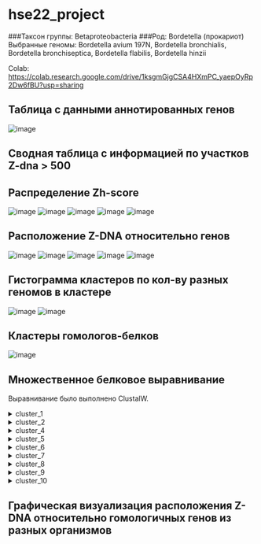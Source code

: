 # hse22_project
###Таксон группы: Betaproteobacteria
###Род: Bordetella (прокариот)
Выбранные геномы:
Bordetella avium 197N,
Bordetella bronchialis,
Bordetella bronchiseptica,
Bordetella flabilis,
Bordetella hinzii

Colab: https://colab.research.google.com/drive/1ksgmGjgCSA4HXmPC_yaepOyRp2Dw6fBU?usp=sharing
## Таблица с данными аннотированных генов
![image](https://user-images.githubusercontent.com/55449081/173464410-c0f2b94b-4b26-4b6b-9d1c-0b1208014822.png)

## Сводная таблица с информацией по участков Z-dna > 500

## Распределение Zh-score
![image](https://user-images.githubusercontent.com/55449081/173464463-411123a9-2dc4-45e1-beef-40828097fc8e.png)
![image](https://user-images.githubusercontent.com/55449081/173464477-06962e0c-e13b-43b1-9651-0f25a001f9ed.png)
![image](https://user-images.githubusercontent.com/55449081/173464496-a63ee966-5b25-4d03-ac69-f2c3162ddffd.png)
![image](https://user-images.githubusercontent.com/55449081/173464505-79c8032c-61a1-44e9-a7a1-275397b1f927.png)
![image](https://user-images.githubusercontent.com/55449081/173464512-12dbcf2f-e085-4a6f-9ef5-b1453e63d506.png)

## Расположение Z-DNA относительно генов
![image](https://user-images.githubusercontent.com/55449081/173464642-38e4cbb8-ec3e-4694-b7f7-0edc8b50724e.png)
![image](https://user-images.githubusercontent.com/55449081/173464656-14d2a9fb-bc81-4b2e-9c58-7c7777f3d97e.png)
![image](https://user-images.githubusercontent.com/55449081/173464661-1f59b1db-e247-402e-9360-fb768b76f233.png)
![image](https://user-images.githubusercontent.com/55449081/173464669-4c7e2333-f36b-4d5c-a963-8af6b538dff7.png)
![image](https://user-images.githubusercontent.com/55449081/173464675-af671567-45ed-4eb8-a2b7-4f9cea5d1d94.png)

## Гистограмма кластеров по кол-ву разных геномов в кластере
![image](https://user-images.githubusercontent.com/55449081/173464760-b8c33aa2-3e93-4546-8a0b-afd4d7614311.png)
![image](https://user-images.githubusercontent.com/55449081/173464766-47672324-19eb-4434-a193-1a2895e1423a.png)

## Кластеры гомологов-белков
![image](https://user-images.githubusercontent.com/55449081/173464944-34619e70-0d8d-42ed-be17-a825a7e49f2b.png)

## Множественное белковое выравнивание

Выравнивание было выполнено ClustalW.


<details>
  <summary>cluster_1</summary>
    
  ```  
CLUSTAL 2.1 multiple sequence alignment


WP_012416019.1      MPHYRSRTSTHGRNMAGARALWRATGMKDGDFGKPIIAVVNSFTQFVPGHVHLKDLGALV
WP_029578004.1      MPHYRSRTSTHGRNMAGARALWRATGMKDGDFGKPIIAVVNSFTQFVPGHVHLKDLGALV
WP_033451559.1      MPHYRSRTSTHGRNMAGARALWRATGMKDGDFGKPIIAVVNSFTQFVPGHVHLRDLGALV
WP_066653281.1      MPQYRSRTSTHGRNMAGARALWRATGMKDGDFGKPIIAVVNSFTQFVPGHVHLRDLGALV
WP_066343688.1      MPQYRSRTSTHGRNMAGARALWRATGMKDGDFGKPIVAVVNSFTQFVPGHVHLRDLGALV
                    **:*********************************:****************:******

WP_012416019.1      ASQIEAAGGVAKEFNTIAVDDGIAMGHGGMLYSLPSRELIADSVEYMVNAHCADAMVCIS
WP_029578004.1      AGQIEAAGGVAKEFNTIAVDDGIAMGHGGMLYSLPSRELIADSVEYMVNAHCADAMVCIS
WP_033451559.1      ASEIEAAGGVAKEFNTIAVDDGIAMGHGGMLYSLPSRELIADSVEYMVNAHCADAMVCIS
WP_066653281.1      AGEIEAAGGIAKEFNTIAVDDGIAMGHDGMLYSLPSRELIADSVEYMVNAHCADAMVCIS
WP_066343688.1      AREIEAAGAIAKEFNTIAVDDGIAMGHDGMLYSLPSRELIADSVEYMVNAHCADAMVCIS
                    * :*****.:*****************.********************************

WP_012416019.1      NCDKITPGMLMAAMRLNIPVVFVSGGPMEAGKVVSPTDGKVI-KLDLVDAMIKAADPNVS
WP_029578004.1      NCDKITPGMLMAAMRLNIPVVFVSGGPMEAGKVISPTDGKVIAKLDLVDAMIKAADPNVS
WP_033451559.1      NCDKITPGMLMAAMRLNIPVVFVSGGPMEAGKITSPVDGKVIAKLDLVDAMIKAADPNVS
WP_066653281.1      NCDKITPGMLMAAMRLNIPVVFVSGGPMEAGKIKSPTDGKVLAKIDLIDAMIKAADPAMS
WP_066343688.1      NCDKITPGMLMAAMRLNIPVVFVSGGPMEAGKIKSPTDGKVLAKIDLIDAMIKAADPKMS
                    ********************************: **.****: *:**:********* :*

WP_012416019.1      DAEAEQVERSACPTCGSCSGMFTANSMNCLTEAIGLALPGNGTIVATHAWRRGLFEQAGR
WP_029578004.1      DAEAEQVERSACPTCGSCSGMFTANSMNCLTEAIGLALPGNGTIVATHAWRRGLFEQAGR
WP_033451559.1      DAEAEEVERSACPTCGSCSGMFTANSMNCLTEAIGLALPGNGTIVATHAWRKGLFEQAGR
WP_066653281.1      DADVAEYERSACPTCGSCSGMFTANSMNCLTEALGLALPGNGTIVATHAWRKGLFEQAGR
WP_066343688.1      DADVAEYERSACPTCGSCSGMFTANSMNCLTEALGLALPGNGTIVATHAWRKGLFEEAGR
                    **:. : **************************:*****************:****:***

WP_012416019.1      LVVDLCRRYYEQDDASVLPRSIATKAAFENAMSLDVAMGGSTNTVLHLLAAAQEAGVDFT
WP_029578004.1      LIVDLCRRYYEQDDSSVLPRSIATKAAFENAMSLDVAMGGSTNTVLHLLAAAQEAGVDFT
WP_033451559.1      LVVELCRRYYEQDDASVLPRSIATKSAFENAMTLDVAMGGSTNTVLHLLAAAQEAGVDFT
WP_066653281.1      LVVDLCRRYYEQDDASVLPRNIATKAAFQNAMTLDVAMGGSTNTVLHLLAAVQEAGVDFT
WP_066343688.1      LVVELCRRYYEQDDASVLPRNIATKAAFENAMTLDVAMGGSTNTVLHLLAAVQEAGVDFT
                    *:*:**********:*****.****:**:***:******************.********

WP_012416019.1      MADIDRISRKVPCLCKAAPATDKYHIEDVHRAGGILGILGELGRANLLDLSCGNVHSGTL
WP_029578004.1      MADIDRISRKVPCLCKAAPATDKYHIEDVHRAGGILGILGELARADLLDLSCGNVHSGTL
WP_033451559.1      MSDIDRISRRVPCLCKAAPATDKYHIEDVHRAGGILGILGELGRADLLDLSCGNVHSGTL
WP_066653281.1      MADIDRISRRVPCLCKAAPATDKYHIEDVHRAGGVIGILGELARAGLLDLSTGNVHSGTL
WP_066343688.1      MADIDRISRRTPCLCKAAPATDKYHIEDVHRAGGVIGILGELARGGLLDLSVGNVHSGTL
                    *:*******:.***********************::******.*..***** ********

WP_012416019.1      GQAIAQWDVAGGAGEAAQTFYRAAPGGVPTTVAFSQDKTFLTLDLDRKAGCIRSKEHAYS
WP_029578004.1      GKAIAQWDVAGGAGEDAQKFYRAAPGGVPTTVAFSQDKTFLTLDMDRKTGCIRSKENAYS
WP_033451559.1      GEAINQWDINGGAGEAAQKFFRAAPGGIPTTVAFSQDATFLTLDMDRQTGCIRDKAHAYS
WP_066653281.1      GKALEQWDVNGGAGEAAQKFYRAAPGGVPTQVAFSQDQTYLTLDLDRANGCIRDLEHAYS
WP_066343688.1      GKALEKWDIAGGAGEQARKFYRAAPGGVPTQVAFSQDATYLTLDLDRSNGGIRDMAHAYS
                    *:*: :**: ***** *:.*:******:** ****** *:****:**  * **.  :***

WP_012416019.1      QDGGLAVLYGNLAEKGCIVKTAGVDESQWVFTGRARVFESQEDAVEGILGDKVEAGDVVI
WP_029578004.1      KDGGLAVLYGNLAEKGCIVKTAGVDESQWVFTGRARVFESQEDAVEGILGDKVVDGDVVI
WP_033451559.1      QDGGLAVLYGNLAEKGCIVKTAGVDESQWVFTGRARVFESQEDAVEGILGDRVQAGDVVI
WP_066653281.1      KDGGLAVLYGNLAEKGCIVKTAGVDESQLTFQGRARVFESQDQAVEAILADKIVPGDVVV
WP_066343688.1      KDGGLAVLYGNLAEKGCIVKTAGVDESQLVFKGRARVFESQDAAVEAILGDKVVAGDVVV
                    :*************************** .* *********: ***.**.*::  ****:

WP_012416019.1      IRYEGPKGGPGMQEMLYPTSYLKSKGLGKTCALFTDGRFSGGSSGLVIGHASPEAAEGGA
WP_029578004.1      IRYEGPKGGPGMQEMLYPTSYLKSKGLGKTCALFTDGRFSGGSSGLVIGHASPEAAEGGT
WP_033451559.1      IRYEGPKGGPGMQEMLYPTSYLKSKGLGKTCALFTDGRFSGGSSGLVIGHASPEAAEGGT
WP_066653281.1      IRYEGPKGGPGMQEMLYPTSYLKSKGLGKSCALFTDGRFSGGSSGLVIGHASPEAAEQGT
WP_066343688.1      IRYEGPKGGPGMQEMLYPTSYLKSKGLGKSCALFTDGRFSGGSSGLVIGHASPEAAERGA
                    *****************************:*************************** *:

WP_012416019.1      IGLVEDGDVIEIDIPKRRMHLAVDDAELARRRAAMDARGDKAWQPLDRERVVSLALQAYA
WP_029578004.1      IGLVEDGDVIEIDIPNRRMHLAVEDNELARRRAAMEARGEQAWKPVDRQRVVSLALQAYA
WP_033451559.1      IGLVEEGDTIEIDIPNRRIHLAVGDTVLAERRAAMQARGEQAWQPVDRERAVSQALRAYA
WP_066653281.1      IGLVRDGDAIQIDIPNRRIHLEVSATELAARRQEMESRGDRAWKPVDRQRVVSQALQAYA
WP_066343688.1      IGLVRDGDGIHIDIPNRRINLEVSEADLAARRQEMESRGDKAWKPGDRQRVVSQALQAYA
                    ****.:** *.****:**::* *    ** **  *::**::**:* **:*.** **:***

WP_012416019.1      ALATSADRGAVRDLSQIKR-
WP_029578004.1      ALATSADRGAVRDLSQLKR-
WP_033451559.1      ALATSADRGAVRDLSQLKR-
WP_066653281.1      ALATSADRGAVRDVSQLTRR
WP_066343688.1      ALATSADRGAVRDVSQLTRR
                    *************:**:.* 

  ```
</details> 

<details>
  <summary>cluster_2</summary>
    
  ```  
  
 CLUSTAL 2.1 multiple sequence alignment


WP_012418301.1      ------------MTETAN-RRSRLVLGNWKMHGSLAENASLLAALRAADPALHCEIGVCV
WP_142175291.1      ------------MTENAATRRTRLVLGNWKMHGSLAENASLLAALRAADPASHCEIGVCV
WP_003813996.1      ------------MTTAEN--RARLVLGNWKMHGNLAENAALLAELRAADAAAHCEMGVCV
WP_066655442.1      MQGTQSGTRGATASAAQDGARARLVLGNWKMHGSLNDNAALLTALRAGAGAATCEIGVCV
WP_066359364.1      ------------------------------MHGSLAENAALLDALRARAGAGTCQIGVCV
                                                  ***.* :**:**  ***   *  *::****

WP_012418301.1      PFPYLAQASAALSGSAISWGAQDVSAQAKGAFTGEVSASMLKDFGSRWALAGHSERRTLH
WP_142175291.1      PFPYLAQASAELSGSAIGWGAQDVSAQAKGAFTGEVSAAMLKEFGCRWALAGHSERRSLH
WP_003813996.1      PFPYLAQTAAALQGSAIGWGAQDVSAHAKGAYTGEVAAPMLAEFGCRWVLVGHSERRTLH
WP_066655442.1      PFPYLAQVEVLLKGSAVSWGAQDISVHDKGAYTGEVSGAMLNDFGCRWALAGHSERRAMH
WP_066359364.1      PFPYLAQAQALLDGSAVSWGAQDISVHDKGAYTGEVSAAMLKDFGCRWALAGHSERRAMH
                    *******. . *.***:.*****:*.: ***:****:..** :**.**.*.******::*

WP_012418301.1      GETDQEVADKARAALAAGLRPVVCVGESLAEREAGQTLAIIERQLAPVLALGREAVAGMV
WP_142175291.1      GETDQQVADKARAALAAGLVPVVCVGESLAEREAGQTLAIIERQLAPVLALGREAVAGMV
WP_003813996.1      AESDQLVADKARAALEAGLTPVVCVGESLQEREGGNTLGVIERQLEPVLALGRDALVRMV
WP_066655442.1      AESDVLVAEKAKAALAVGLTPVVCVGETLAEREGGNTLGVIERQLEPVLDLGAEALGRMV
WP_066359364.1      GETDELVAQKARTALAAGLTPVVCVGETLAEREGGNTLGVIERQLEPILALGAQSLNHLV
                    .*:*  **:**::** .** *******:* ***.*:**.:***** *:* ** :::  :*

WP_012418301.1      LAYEPVWAIGTGLSATPEQAQEVHAAIRAALAGLGATQVQVLYGGSVKAANAASLFAMAD
WP_142175291.1      LAYEPVWAIGTGLSATPEQAQEVHAAIRAALVKLGAGQIQVLYGGSVKAANAASLFAMAD
WP_003813996.1      LAYEPVWAIGTGRTASPEQAQEVHSAIRVALDGLQASQVRVLYGGSVKGANAASLFAMPD
WP_066655442.1      LAYEPVWAIGTGRTATPEQAQEVHSAIRVALRGLGVPQVRVLYGGSVKAANAATLFAMPD
WP_066359364.1      LAYEPVWAIGTGRTATPEQAQEVHGAIRVALRGLGVPQVRILYGGSVKAANAAELFAMPD
                    ************ :*:********.***.**  * . *:::*******.**** ****.*

WP_012418301.1      IDGALVGGASLVAEEFLRIAAN
WP_142175291.1      IDGALVGGASLVAEEFLRIAAN
WP_003813996.1      IDGGLVGGASLVAEEFLRIAAA
WP_066655442.1      IDGALVGGASLVADEFLRIAAI
WP_066359364.1      IDGALVGGASLVADEFLRIAAI
                    ***.*********:******* 
  
<details>
  <summary>cluster_3</summary>
    
  ```    
  
CLUSTAL 2.1 multiple sequence alignment


WP_012417221.1      MNTS-CLNIDLHCHSTMSDGMLPPADVARRAHANGVDVWALTDHDEVSGVAQARAAAAEL
WP_029580560.1      MDSA-RLNIDLHCHSTVSDGMLPPAEVARRARANGVDVWALTDHDEVGGLDEARAAAAEV
WP_003812407.1      MNIA-APNVDLHCHSTVSDGSMPPAAVARRAHANGVDVWALTDHDEIGGVAEAAQAAAGL
WP_066665243.1      MPIPRYSNVDLHCHSTVSDGVLSPADVAARARANGVDVWALTDHDEVSGLAEAAAAAADV
WP_066351773.1      MPTTPARNVDLHCHSTVSDGVLSPRDVALRARANGVDVWALTDHDEVGGLAEAAEAAREA
                    *  .   *:*******:*** :.*  ** **:**************:.*: :*  **   

WP_012417221.1      GMRFITGAEISVTWAGQTVHIVGLHFDDSNPALVEGLRKTRAGRAGRARQIGERLASLGM
WP_029580560.1      GLRYFTGAEISVTWAGQTVHIVGLCFDDKDRTLVEGLRKTRAGRAGRALRIGERLAALGM
WP_003812407.1      GMRFVAGVEISVTWAGLTVHIVGLRVDPANEALVQGLRDTRAGRAARAVQIGERLAGLGM
WP_066665243.1      GLRFVTGVEISVTWAAQTVHIVGLGFDAEHAVLREGLRRTRAGRADRARRIGERLADMGM
WP_066351773.1      GLRFVTGVEISVTWAGQTVHIVGLGFDPQHQGLREGLRRTRAGRADRARKIGENLAAMGM
                    *:*:.:*.*******. ******* .*  .  * :*** ****** ** :***.** :**

WP_012417221.1      PGAYEGALPFAGNPELISRTHFARYLVEAGYCPDVQTVFNTYLGDNCPGHVPMQWARLAD
WP_029580560.1      PGAYEGALPFAGNPELISRTHFARYLVEAGYCPDVQTVFNKYLGDDCPGHEPMQWATLAE
WP_003812407.1      PGAYEGALPFAGNPELISRTHFARFLVEAGYCPDVQTVFNKYLGDDCPGHVPMQWASLAE
WP_066665243.1      PGAFEGALPFAGNPELISRTHFARYLVEAGFCPDVQTVFTKYLGDDRPGQVAIQWATLAE
WP_066351773.1      PGAFEGALPFAGNPELISRTHFARYLVEAGFCPDVQTVFNKYLGDDCPGQVAIQWATLPE
                    ***:********************:*****:********..****: **: .:*** *.:

WP_012417221.1      AVGWIRGAGGRAVIAHPGRYKYTALQFAALFDEFLQLGGEGIEVVTGSHTKHEAVHYAGV
WP_029580560.1      AVGWIRGAGGRAVIAHPGRYKYTPLQFAALFDEFLQLGGEGIEVVTGSHTAQEAVHYAGV
WP_003812407.1      AVGWIRGAGGCAVIAHPGRYKYSPMQFDALYDEFLQLGGTGIEVVTGSHTSEEARRYAEV
WP_066665243.1      AVGWIHEAGGRAVIAHPGRYKYTRIQFSALFDEFKALGGEGIEVTTGSHTSEECRRYADV
WP_066351773.1      AVGWIHDAGGRAVVAHPGRYKYTPLQFTALFDEFQALGGEGVEVTTGSHTSDECRHYALV
                    *****: *** **:********: :** **:***  *** *:**.***** .*. :** *

WP_012417221.1      ARRYGFLASRGSDFHSMGESRVDLGCLPPLPEDLKPVWHDWV
WP_029580560.1      ARRYGFLASRGSDFHSAGESKADLGRLPPLPDDLKPVWHDWL
WP_003812407.1      ARRHGFLASRGSDFHSPTESRVDLGRLPPLPPDLKPVWHDWF
WP_066665243.1      AREHGFLASRGSDFHSPSESRVDLGRLPPLPADLRPVWHDWF
WP_066351773.1      ARERSLLASRGSDFHSPHESRVDLGRLPPLPADLKPVWHDWF
                    **. .:**********  **:.*** ***** **:******.


</details> 


<details>
  <summary>cluster_4</summary>
    
  ```  
CLUSTAL 2.1 multiple sequence alignment


WP_012415876.1      ----MAIDNRLLPNTLAAQAAALPSAWSQALAAPGVAQALDHIINHVEARLAAGATVYPA
WP_029579829.1      ----MAIDNRLLPHALAAQVAGLPAEWAQVLAAPRVALALDGVIRHVEARLAEGATIYPA
WP_003807216.1      ----MPNDNRLAPAALAAQAAALPAAWRHVLEQPAVARAFASVLGHVEQRLAEGAVVYPA
WP_066663680.1      MPLALPANNCLS-TPLAELANRLPPAWSAALREPSCARALADICAHVDQRVGAGVTVYPH
WP_066672232.1      ----MDNQNRLR-TPLSVLVSQLPEDWAPALAAPAAARALPELCGHVDGRVDAGATVYPC
                        :  :* *   .*:  .  **  *  .*  *  * *:  :  **: *:  *..:** 

WP_012415876.1      TPLRALSSLAPSEVRVVILGQDPYHGPGQAQGLAFSVPDDCKCPPSLRNIFKEIGRDYAL
WP_029579829.1      TPLRALSALAPSEVRVVILGQDPYHGPGQAQGLAFSVPDDCKCPPSLRNIFKEIGRDYAL
WP_003807216.1      TPFRALDQLAPADVRVVILGQDPYHGPGQAQGLAFSVPDDCKCPPSLRNIFNEIAVDYPR
WP_066663680.1      APFRALEMLAPQDVRVVILGQDPYHGPGQAQGLAFSVPDDCKRPPSLRNIFKEIAAEYPE
WP_066672232.1      TPFRALEMLQPRDVKVVILGQDPYHGPGQAQGLAFSVPDSCKRPPSLRNIFKEIAAEYPD
                    :*:***. * * :*:************************.** ********:**. :*. 

WP_012415876.1      DGKPG-HDLTPWVKQGVLLLNTALTVEDGQPASHAKRGWETVTDALFTQVAQDPTPKVFL
WP_029579829.1      SGTPG-HDLSPWVEQGVLLLNTSLTVEDGQPGSHAKKGWETVTDAIFARVAQDPAPKAFL
WP_003807216.1      PTR---HDLSAWTRQGVLLLNTSLTVEDGQPGSHAKRGWETVTDALIAEVARDPSPKVFL
WP_066663680.1      LGVPAGNDLTPWVRQGVLLLNTSLTVEDGQPASHARRGWEVVTDALIGLAARQPQPKVFM
WP_066672232.1      KGIPAGNDLTPWVRQGVLLLNTSLTVEDGQPGSHARRGWEAITDALIALVARQPQPKVFM
                          :**:.*..********:********.***::***.:***::  .*::* **.*:

WP_012415876.1      LWGAHAQAKAALLPPGHAHLVLSANHPSPLSATRAPTPFIGCGHFRLTNEWLEKQGQTLI
WP_029579829.1      LWGAHAQAKTALLPPGHPHLVLTANHPSPLSATRPPAPFIGCGHFRLTNDWLAKQGQTLI
WP_003807216.1      LWGAHAQAKQALVPADAGHLVLAANHPSPLSARRPPVPFVGCGHFRQTNAWLQQRGQKPV
WP_066663680.1      LWGAHAQSKRTLLPDNDTTLVLMANHPSPLSASRPPVPFLGCGHFRQANDWLLAHGQNVV
WP_066672232.1      LWGAHAQSKRPLLPDDGNTLVLMANHPSPLSASRPPQPFLGCGHFRLANDWLLTHGQEIV
                    *******:* .*:* .   *** ********* *.* **:****** :* **  :**  :

WP_012415876.1      DWTATFKKIPAQAEFRL
WP_029579829.1      DWTRTFKKNPHQAEFRL
WP_003807216.1      DWSGEQNNASRQGEFAL
WP_066663680.1      DWGLPDKKLAQQGEFRL
WP_066672232.1      DWGLPQKTLASQQEFRL
                    **    :. . * ** *
  ```
</details> 


<details>
  <summary>cluster_5</summary>
    
  ```  
CLUSTAL 2.1 multiple sequence alignment


WP_012418714.1      MLP--ALPTPTRFALRALNTLLDREAWARERLARHGGKTVRFALNGFGLSLTIDNEGRVQ
WP_029580073.1      MLPFPVLPTPARVALRVLNTLLDREAWARERLVRHSGKTLRFALGGFGAALTIDSEGRLQ
WP_003815107.1      MLPFAALPTLPRIAARALNALLERESWARDRLARHAGKTVRFALGGLALSLTIDSEGRVQ
WP_066663254.1      MLPIPALPDPTRLPVRALNALLRREDWARARLARHGGKTVRLAAGAFKLSLTIDSEGYTD
WP_066672109.1      MLAIPALPDPGRAAVRALNALLRREDWARARLARHAGKTVRLAGGALKLSLTIDSEGYTD
                    **.  .**   * . *.**:** ** *** **.**.***:*:* ..:  :****.**  :

WP_012418714.1      ESDPAIVPDVTLSALPERLSLLQFLP------------------------GSPKP---DM
WP_029580073.1      EADPAIVPDVTLSAVPERFSLLRLLP------------------------GSPRP---DL
WP_003815107.1      EADSAVVPNVTLSAA-ESFSLARLLP------------------------GDGRA---DF
WP_066663254.1      IADRAIVPDVTLTVDPARFSVVRLLR-----GPG-------DGALQSDPAATARARADAI
WP_066672109.1      LADPAVVPDVTLTADPSRFRLARLFQAGAENGPAGVARPGMDDREGSDPAASARARAEAI
                     :* *:**:***:.    : : :::                         .  :.    :

WP_012418714.1      AEVTHISGDAALAQVVADLARDLRWDAQDDLARVIGDIPALRLTAGLQAFLRGTREAARR
WP_029580073.1      AEVTHISGDAALAQVVADLARDLRWDVEDDLARVVGDIPALRLISGAKAVLQGSRQAAGR
WP_003815107.1      ADLTHISGDAALAQVVADLARDLRWDAEDELARVVGDIPAARLLGGVRALAGGAREAGGR
WP_066663254.1      ADMTHISGDAGLAQVVAELAAQLRWDAEDDMARLIGDIPAMRLAGGARALSAGLRNAASR
WP_066672109.1      ADMTHIAGDAGLAQVVAELAAQLRWDVEDDLARWLGDIPAARLVAGARAVSAGLRGAAAR
                    *::***:***.******:** :****.:*::** :***** ** .* :*.  * * *. *

WP_012418714.1      MAGNTAEYLAEESRVLAGRPVFEQWRLDLTELQQDTDRLARSIGALQSRLAALPLRGNRS
WP_029580073.1      LAGNAAEYLAEESGMLAGRPALEQWRLDQADLERETQRLAHSVAALQARLAGLAPGGARS
WP_003815107.1      LARNVSEYLAEESAVLVGRPQWEQWRLDLARFGADSDALARSAAALEARLARLDARRGA-
WP_066663254.1      LGSNLAEYLSQEQPVLTARPSMEAWHEGVAQAQASIEALHARATALQARVGRLGAGRGAA
WP_066672109.1      LGGNLAEYLSQERPILAPRTLMGNWADDIARANAALDAAHARATALQARLARVQD-RQDA
                    :. * :***::*  :*. *.    *  . :      :       **::*:. :       

WP_012418714.1      --------
WP_029580073.1      --------
WP_003815107.1      --------
WP_066663254.1      SYRGKGGT
WP_066672109.1      AARGNGGA


  ```
</details> 


<details>
  <summary>cluster_6</summary>
    
  ```  
CLUSTAL 2.1 multiple sequence alignment


WP_012416544.1      MAHRHSPVINRQVRIELLRARAAIEREALAQNIAEAGHALEPSNLIKSLLPRFSKGQTSQ
WP_029579467.1      MAHRQSPAVERQVRIELLRARAAIERESLAQSIAEAGQALEPANLVRGLLPRLTQGGATQ
WP_003809434.1      MA-RHSASVDRMVRLELLRARAALEREALAQGIVEAGRTLTPGNMVKSIWPSLGKANTSR
WP_066662303.1      MS-KISPAVDRQVRIELLRARAAVEREALVHGMTDLTQSLSPRHLVKSLMPRMGVGNSSK
WP_066345025.1      MS-KMSPEVDRQVRIELLRARAAVEREALVHNVAGLTASLSPSHLVKGLVPRLSAGNMPM
                    *: : *. ::* **:********:***:*.:.:.    :* * ::::.: * :  .  . 

WP_012416544.1      WLVQAYNLARRYPFVSSAASALFMR-GGKRLGFLRWAGIGLAGWQLFRTWKAEQKSDES-
WP_029579467.1      WMWQAYRLARRYPIVSSAASALFMG-GGKRLGMLRWAGLGLVGWQLLRAWLKPDDRGQA-
WP_003809434.1      LFWQAFALVRRYPFVSSTLSAMVMGRGARRSGLLKLAGVALVGWQAYRIWQSAREERQAD
WP_066662303.1      LAWQAFSMVRRYPVIMSTVSAVFLR--GKRSRLLKLATAATVGWQVYRGWRARHDADA--
WP_066345025.1      MAWQAFSVVRRYPVIMSTLSAIFLR--GKRSRLLKLATAGAVGWQVYRGWRARQASDAAT
                       **: :.****.: *: **:.:   .:*  :*: *  . .***  * *          

WP_012416544.1      ----------------
WP_029579467.1      ----------------
WP_003809434.1      ----------------
WP_066662303.1      ---TSPVGPTSHQPYP
WP_066345025.1      QAVTNPVPPTSRPLSF

  ```
</details> 


<details>
  <summary>cluster_7</summary>
    
  ```  
CLUSTAL 2.1 multiple sequence alignment


WP_012417834.1      MQVILLEKVSNLGNLGEVVRVRDGYARNFLIPQKKARRATDAALKEFEARRVELEKIQAE
WP_029579689.1      MQVILLEKVVNLGNLGEVVRVRDGYARNFLIPQKKARRATEAALQEFEARRAELEKAQAE
WP_003813092.1      MQIILLEKVANLGNLGEVVRVRDGYARNFLIPQKKARRATDAALKEFEARRAELEKVQAE
WP_066656299.1      MEVILLEKVPGKGNLGDIVRVRDGHARNWLIPQKMARRATAAAKQEFEARRAELEKIQAE
WP_066352661.1      MEVILLEKVPGKGNLGDKVRVRDGYARNYLIPQKMAQRVTPKVLEAFEARRAELEKAQAE
                    *::****** . ****: ******:***:***** *:*.*  . : *****.**** ***

WP_012417834.1      KLAAAQALGERLNGYQLKVAQKAGVDGRLFGSVTNADIAEGLRTAGFEGVEKSQVRLPNG
WP_029579689.1      KLAVAQALGERLNGYQLKIVQKAGVDGRLFGSVTNADIAEGLRAAGFEGVEKGQVRLPNG
WP_003813092.1      KLAAAQALAERLNGFQLKISQKAGVDGRLFGSVTNADVAEGLRKAGFEAVEKSQVRMPNG
WP_066656299.1      KLAAAQSVGERLSGQQVKILQKAGVDGRLFGSVTSADIVEALRKAGFDTVEKAQVRLPAG
WP_066352661.1      KLAAAQSVGERLNGQQVKIQQKAGVDGRLFGSVTSADIMEALHKAGFESVEKSNVRLPAG
                    ***.**::.***.* *:*: **************.**: *.*: ***: ***.:**:* *

WP_012417834.1      QLKTVGEFPIQVGLHADVLVDVTVLVEGEMN
WP_029579689.1      QLKAVGEYPVQVALHADVLVDVTILVEGEMN
WP_003813092.1      QIKAVGEYPVQAVLHADVVADVVVLVEGEMA
WP_066656299.1      PLKAVGEYSVQVALHADVVTDVTIVIEGDIA
WP_066352661.1      PLKAVGEYPVQVGLHADVVAEITVVVEGDIA
                     :*:***:.:*. *****:.::.:::**:: 
                                    

  ```
</details> 


<details>
  <summary>cluster_8</summary>
    
  ```  
CLUSTAL 2.1 multiple sequence alignment


WP_012416172.1      MIKLRAVLRHVLVWWLPGLAMLAALAASFVLWLVATQNGSRLLLTSAVQLLDGQIENIEG
WP_142175477.1      MTKLRAVLRHLLIWWLPGLAMLAALAASFVFWLVASHNGSRLLVSSAVQLLGGEVENIEG
WP_126622022.1      MSKIWGVVRHILVWWVPGVAMLAALACGFVFWTVASQNGTRLLLDTVARQLDGEIAGVRG
WP_066653772.1      MKVLRGLIRNVLVWWLPTLLLVFAVAAGAAGWVFATQAGARWLVQTAVAQLDGRVQAVQG
WP_066667941.1      MKILARLLRDVVVWWLPTLLLFLCAVGAGAAWLAGTQAGAQWLARNALPQAGARAQDVTG
                    *  :  ::*.:::**:* : :. . . . . *  .:: *:: *  ..    ...   : *

WP_012416172.1      SVLRGLRIGKLDVTVAATQVRADDLGLDVDWRALGQGRAHVRALTAANLAIGLPPSEEAG
WP_142175477.1      SVLLGLRLGRLDVTVAGTRIEAGNLWLDVDWSELGHRRAHVRALTADRLAVGLPPPGPDG
WP_126622022.1      SVLRGLRVDRIRLSVADVDVAVDDLRLDVAWRALGQRLLHVRELAATRVEVGLHTP----
WP_066653772.1      SLWRGLRVGRLSIDVSGVAVAATDLAVQLAWPDLLQRRLRVSDLSVADLAVVVGPTDPRT
WP_066667941.1      SVWRGLRFGHLSVDTDGVSVDARDLALTVQWAELLQRRLRVRDLSAASLTVDIADTPADA
                    *:  ***..:: : .  . : . :* : : *  * :   :*  *:.  : : :  .    

WP_012416172.1      AKPPQESGLPESLSLPVSIDVDRLAVGRFSLTQAGKPLPVALSDIVLALHVQRDKAARLA
WP_142175477.1      QADGEAGGLPESLSLPVSIDVDRLAVGEFALRRGGQPLPVGLHDIALALHVQREAAARLE
WP_126622022.1      ATPPPDSDEPFALRLPVELALDRLSLGEFVLRQDGEPLPVSAGELQASLAAGR-HGARLT
WP_066653772.1      ETPAPAGTPP---SLPLDIVVERLAVGTFALHRDGQPLPVALSGLQAAGSVTA-GGARLR
WP_066667941.1      TPAEASGGPP---SIPLDIVVEHLAVDEFSLRLNGEPLPVAVGGLQAALRAGA-GGAEVR
                          .  *    :*:.: :::*::. * *   *:****.   :  :  .    .*.: 

WP_012416172.1      VESLRVDHDEGQLRLNGVLDLHELAAPWPLSAQIEARAAATRPDSTLCVEWD--HAGRKR
WP_142175477.1      IQSLRVDHPQARLRLNGLLDVRRLAAPWPLSARLQARLAAARSDASVCAELGGVKPAQQR
WP_126622022.1      LDSLRVTHAVGTLRAQGRLDVASLAQPWPLTASLDLQAQGSGPESPLCLAPLLDARDKTA
WP_066653772.1      IDALHAAHAVADADLRGEATLKQLAAPWPLDANVHVSIRGTTPESPVCVGRFVTAAAPAP
WP_066667941.1      IDALDLKHDWGDARLKGQAELKRLAAPWPLNARLHVTAQGQGADSPLCVGRLVGDLAKGK
                    :::*   *  .    .*   :  ** **** * :.    .  .::.:*            

WP_012416172.1      EEAAAKAGELGAYLMTQPQAQHQAAALLG---RDAVIDDTGRQRWLETLDQMCPVTVSVR
WP_142175477.1      EQEAARAGEQGAYLVTRPEVAESAASTLGGQAPDAGEAALRRERWREAVGQLCPIALSAQ
WP_126622022.1      KDKAATDKGKDKGKDKGKDKGKDKGKDKG---KDKGKDDAGEK--PDEPADPCGLALQVQ
WP_066653772.1      SPSASHRGAATTPAAAASNRQAGAA-----------------PAAASDSADPCHVDADLR
WP_066667941.1      S----------APSAAGS---------------------------PAHPVDPCLIEADVQ
                    .                                                 : * :  . :

WP_012416172.1      AQGSMDQLALTLKGDGGGIAIDAQAALAPLAAFPLRGARVDIKRDDGSGLSATLDWQTAE
WP_142175477.1      AEGSLDRLAVTLQGSGAGLQLDAQAGLAPMAGFPLRDARLDLKRDDGSGLGAVLDWQGAG
WP_126622022.1      AQGTLEQLEAELTGAGQGLALEARAGLLPQAPFPLRTASLKLTREDKSSLAATLDWQPQP
WP_066653772.1      LDGSLDAMDADLQAQGAGAALVAHAELTPQGRIPLRRATLALELADRTSAGLALEVARDD
WP_066667941.1      ADGSLDAMAATLAAQGAGAHLAAKADLAPQAAMPLRAADASLRLADGTSASVSLAVARDD
                     :*::: :   * . * *  : *:* * * . :*** *   :   * :. .  *      

WP_012416172.1      QAGAPDHVKAELRADRLDLRRLVGDRLPQALLSAQAEVQAEVLNLSELLSASVRLNIAPD
WP_142175477.1      QPGTPDRVQARVTADRLDLKRLLGDWLPPAILSAEAEIKAGVQDLSDLRSADVRLRVAPD
WP_126622022.1      GQPGRDRVVATFEAERLDLQRLAGEAIPPAMLSARGGLDAEVDDLSRLHRATLTLDVTKG
WP_066653772.1      AAAT-NRVQGKLTADRLDLGRLLAGLVPPAMLSTRASFDAEFTDRYVLRRAAVDLGVDKG
WP_066667941.1      AAGG-IRVRGKIAADRLDLARLSGNAIPPSVLSTGGGFDALLTDAYVLRDAGLDLSIGAG
                          :* . . *:**** ** .  :* ::**: . ..* . :   *  * : * :  .

WP_012416172.1      SRWNQQALSGAVKADLR----------AGGGALAPGLPAGWRLPMLDIDLTLGKNRILAQ
WP_142175477.1      SRWNKQPLAGALSFELRTE--------DGGAALAPGMPAGWRLPRLDLDVTLGKNRLRAQ
WP_126622022.1      SSWNRHPLAGKVAASVSALGDPPGAFATAAPAQPHALPGGLRVDQLDVDLQLGPNRVRAQ
WP_066653772.1      SLWNRKALDGTARARVVTSAE------PDPTADWPAALADIRIEDLAVDLRLGRNRVRAQ
WP_066667941.1      SRWNSQPLDGTARGRVMTAAN------EQPAADWTAALADVRVQGLAVDLRLGRNRLRAQ
                    * ** :.* *     :               *   .  .. *:  * :*: ** **: **

WP_012416172.1      GELQAQRARLMLDARAPELAAFWPDLPGGAVLKATLDGDAAHHRGKLDARYTPPGAQPKL
WP_142175477.1      GGLQEAQARLALDVQAPELAAFWPELPGGVMLKGEVDGQAGRHQGKVQARYLPPRSQPKR
WP_126622022.1      GKLDERAGALKLDAQAPRLDAFWPGIPGAASVKAALDGALARHRGRIEAAYTPADARARV
WP_066653772.1      GSIGPRNGEIALDAAAPELSAFWPGLGGAASLQGKLAGTPARHRVELRGAYTPPNERAGM
WP_066667941.1      GSIDPAGGAITVDAAAPQLASFWPGLEGAATLQAKLTGTPARHRVELRGGYTPARSRPGM
                    * :    . : :*. **.* :*** : *.. ::. : *  .:*: .: . * *.  :.  

WP_012416172.1      LGRAPVEARLAFDGGWAE------QDGQAGWRGKLTGLSAQSAGFTVAIPGAMALAYLP-
WP_142175477.1      LGSAPVEAQLAFDGGWGE------AEGLAGWRGRVSGLSVQSAGFTVAVPGVVALAYMPG
WP_126622022.1      LGRARAQAQLEFSGGWGAG--PAAEGAAAGWRGSVSRLTADSAGFALALERSVTLAYVPE
WP_066653772.1      LGRARMEASVLVEGGYGATAGAGSATQELGWRGTVDKLSASHAGFQLAVARPVKVAWMPH
WP_066667941.1      LGSAPMQASLDVSGGYGPGQGTDAASQLPGWRGTVSRVSFSHAGFDVALPRPVTVAWLPH
                    ** *  :* : ..**:.            **** :  :: . *** :*:   : :*::* 

WP_012416172.1      -DAPQWQWQVGAAQIQAVFPDKQSLVLSHAGSRGGPERWESAGRANNFVLRASMVRQLMQ
WP_142175477.1      AAAPAWQWQVGAAEIQARFPDKQRLSLSHGGSRGGPGRWETAGRAENFELRATMLRQLMA
WP_126622022.1      ALAPQWQWQVGATTLALTFPDKQRVALAHAASRGGAGRWETAGRADALVITAAMVRQILV
WP_066653772.1      ATAPRWQWDVGPARIELGLPGGDRAVLDHAGSRAGAGRWETAGRMDNLVLTPAVVRQVIR
WP_066667941.1      ARAPTWQWQVGPARIELGMPGGDRAVVDHQGSRGGDGRWETAGRMDDLVVTPALIRRIRR
                      ** ***:**.: :   :*. :   : * .**.*  ***:*** : : : .:::*::  

WP_012416172.1      ALEPEAG------AAAKVNAVTADVQRRIALDFSWDLKYDQALSGRVRLARRDGDLQIPG
WP_142175477.1      ALGQENKE----NPGGRVNAMVSDEQRRIALDVSWDLKYAGALSGRARLARRSGDLRMPG
WP_126622022.1      ALDPEAVARAERDSGSPVNAPVPAAQRRISLDASWDLKFAGALAGKVRVARRDGDLRIPG
WP_066653772.1      ALDPDAAAQGAQRRTARVNARVPASQRRIALDVSWELRFAGALSGRARVERRSGDLLIPG
WP_066667941.1      AVDPDAVAREAQARQSRVNARVAASQRRFGVDASWDLRYAGALTGKARLARRSGDLLVPG
                    *:  :          . *** ..  ***:.:* **:*::  **:*:.*: **.*** :**

WP_012416172.1      DPPIPLGLKTLQLDLSATPGGGNASRINAALALTTEHMGDVKATASTQLR-----GLTLP
WP_142175477.1      DPPIALGLKTLQLDLTASAGQGGASRLDAALDVDTEKMGRVKATATTQLK-----GLALE
WP_126622022.1      DPPIPLGLRTLVLEANATPTGGQASRLDARLDMATARMGAINGTASATLG-----GLALD
WP_066653772.1      DPPMPMGLRKLVLAVSATPVSAGGSRVEADLQLDTAKMGSLRGTGAAMLATTRDGGIGLA
WP_066667941.1      DPPMPLGLRDLVLDLNATATGGRNSRLDAALRVDTAAMGSLRATATAMLAATAAGGIGLA
                    ***:.:**: * *  .*:.  .  **::* * : *  ** :..*.:: *      *: * 

WP_012416172.1      PNQAIRAEVSADIADLAWVGLFVSDTLELGGSLRANVRADGSLGGAWKASGSIEGDKLRM
WP_142175477.1      PRQPVRADINADIADLAWLGLFVGDTLELGGSLRANARIDGSLAGGWQANGAIEGDKLRV
WP_126622022.1      PRQPIRVALDADVTDLAWLGLFVGDTLEVGGMLKANVRAQGSLDGKWNASGTVNGDKLRV
WP_066653772.1      PRQPLRVSLDADISDLQWVEIFTGDDMELGGALQANIQAQGLPGQPWQASGTVRGQKLRF
WP_066667941.1      PRQPVRASLNADIDDLKWVELFTGDSTEIGGALKASVQAQGMPGGDWTANGTVQGQKLRY
                    *.*.:*. :.**: ** *: :*..*  *:** *:*. : :*     * *.*::.*:*** 

WP_012416172.1      VRIDDGVRLMDGTLRARLDGDRVVLESLRFPAVLRVMPDEWRTKEWITTNPGAKGGYLEA
WP_142175477.1      VRIDDGVRMVDGTLRARLAGDRLVLDSLRFPAVLRVMPDEWRTKEWVTTNPEAKGGYAEA
WP_126622022.1      VRIDDGVRLIDGTLRARLQDDRVILDSLRFPASLRVMPAEWRTREWVSTNPDAKGGYLEA
WP_066653772.1      VRIDDGVRLLDGTLSARLQQDRLVIESLRFPATLRVLPTEARTREWVTRNPDARNGYVEA
WP_066667941.1      VRVDDGVRLVDGTLSARLREDRLIVESLRFPAILRVVPTEARTREWVTRDPDAKNGYIDA
                    **:*****::**** ***  **::::****** ***:* * **:**:: :* *:.** :*

WP_012416172.1      KGDWNLAESAGRVGVTLYRFPALQRSDRYAMVSGKVDIDAALPRVSIDGSITADAGWFSL
WP_142175477.1      RGEWGLTDMAGRIGVTLYRFPALQRSDRYAMVSGRVDIDIALPRINIDGEITADAGWVSL
WP_126622022.1      TGQWELSAARGQVRLQLHRFPALQRSDRYGMVSGVVTLDAALPRISINGDITADAGWVSL
WP_066653772.1      TGTWSLTDATGQAHITLHRFPVIQRADRFAMMSGRIDIDAALPRMTLRGDVRADAGWASI
WP_066667941.1      SGAWRLADAAGQVRIVLRRFPLIQRADRFAMVSGHVDIDAALPRISIHGDVKADAGWASL
                     * * *:   *:  : * *** :**:**:.*:** : :* ****:.: *.: ***** *:

WP_012416172.1      EILQGVPTLDDDVRVVHPGQ--SLKAGPPIQLSMDLKVDMGPRFYITGMGLDAGLVGSIQ
WP_142175477.1      EILQGVPSLDDDVRVVRPGD--DQKAGPPIQVGINLKVDMGPRFYITGMGLDAGLIGDLQ
WP_126622022.1      EILQGVPTLDDDVKVVRAGQKNAQGDGPPLQIDMNLKVDMGPRFYITGMGLDAGLLGSIQ
WP_066653772.1      EVLSEVPTLDGDVIVHRSGEE-EEAASTPLQTDMDLNVDLGPRFYLTGMGLDAALGGSIR
WP_066667941.1      DVLSEVPTLDGDVVVHRPGDE-DAAPSTPLQTDMDLNVDLGPRFYLTGMGLDAALGGSIR
                    ::*. **:**.** * :.*:      ..*:* .::*:**:*****:*******.* *.::

WP_012416172.1      ILMQDGRLSGIGALHTRDGGIEAYGQKLRLRRGTLTFQGRLDNPLLDIEALRTGKAVEAG
WP_142175477.1      IVMQGGRLTGMGALHTRAGGIEAYGQKLRLRRGTLTFQGRLDNPILDIEALRTGEAVEAG
WP_126622022.1      IRLQEGRLTGYGALRTRGGGIEAYGQKLRLRRGTLTFQGRLDNPLLDIEALRTGEQVEAG
WP_066653772.1      IRYAGGRLTGTGALHTRSGRIDAYGQRLQLRRGTVTFQGSLDNPLLDIEALRTGEQVEAG
WP_066667941.1      IRYVDNRLTGTGAVRTRAGRIDAYGQRLMLRRGSVTFQGPLDNPLLDIEALRTGEQVEAG
                    *    .**:* **::** * *:****:* ****::**** ****:*********: ****

WP_012416172.1      VRVAGTAQRPRIDLVSYPDVSDVEKLSWLVLGRGPDAGGGDTALLLSLGTSLLSGKGPPL
WP_142175477.1      VRVAGTAQRPRIDLVSYPDVSDVEKLSWLVLGRGPDAGGGDTALLLSIGTALLGG-GQPL
WP_126622022.1      VRVAGTAQRPRIDLVSYPDVSDVEKLSWLVLGRGPDASGGDTALLLSVGTALLGG-GQPF
WP_066653772.1      VRVSGTAQRPRIDLISYPDVSDVEKLSWLVLGRGPDSSGNDTALLVSVGTALLGN-GEPF
WP_066667941.1      VRVSGTAQRPRIDLISYPDVSDEEKLSWLVLGRAPDASGNDTALLVSLGTSLLGD-GEPF
                    ***:**********:******* **********.**:.*.*****:*:**:**.. * *:

WP_012416172.1      YKQFGLDDVSMRTGAIGSSGSVLPDRTVASSVNRDADADLATQFLVASKNFANGITLSVE
WP_142175477.1      YKQFGLDDVSVRTGAIGSSGSLLPDRTVASSVNRDADADLATQFLVASKNFANGITLSVE
WP_126622022.1      YKQFGLDDVSVRSGAIGSSGSLLPDRTVAAGVNRDSDADLATQFLVASKRFANGITLSVE
WP_066653772.1      YKQFGLDDVSVRNGAIGSTGSLLPDQTVAGSVNQDSTASLATQFLVASKNFSNGVTLSVE
WP_066667941.1      YKKFGLDDVTVRNGTLGSSNSLLPDQTVAGNVNQDASQTLATQFVVASKNLAQGITLSVE
                    **:******::*.*::**:.*:***:***..**:*:   *****:****.:::*:*****

WP_012416172.1      QAMSGSETVGRASYALAKGLSLDLKGGSVNGIELVYRWLGGQ
WP_142175477.1      QAMAGSETVGRASYRLARGLSLDLKGGSVNGIELVYRWLVGQ
WP_126622022.1      QALAGSETVGRASYRLARGLSLDLKAGSVNGIALVYRILLDD
WP_066653772.1      QALAGSETVGRLSYRLSRRWSVDLKGGSVNGLALVYRTFLGD
WP_066667941.1      QALAGSETVGRLSYRLSRRWSVDLKGGSVNGLELVYRTFLGD
                    **::******* ** *::  *:***.*****: **** : .:
  ```
</details> 


<details>
  <summary>cluster_9</summary>
    
  ```  
CLUSTAL 2.1 multiple sequence alignment


WP_066639044.1      MTLTLAHYLILGAILFAIGIFGIFLNRRNLIILLMSIELVLLAVNMNFVAFSSWSGDTAG
WP_066353466.1      MTLTLAHYLILGAILFAIGIFGIFLNRRNLIILLMSIELVLLAVNMNFVAFSSWSGDAAG
WP_003813920.1      MTLTLAHYLILGAILFAIGIFGIFLNRRNLIILLMSIELVLLAVNMNFVAFSSWFGDIAG
WP_029578773.1      MTITLAHYLILGAILFAIGIFGIFLNRRNLIILLMSIELVLLAVNMNFVAFSSWFGDTAG
WP_012416736.1      MTITLAHYLILGAILFAIGIFGIFLNRRNLIILLMSIELMLLAVNMNFVAFSSWFGDTAG
                    **:************************************:************** ** **

WP_066639044.1      QVFVFFILTVAAAEAAIGLAILVLLFRNLNTINVDELDRLKG
WP_066353466.1      QVFVFFILTVAAAEAAIGLAILVLLFRNLNTINVDELDRLKG
WP_003813920.1      QVFVFFILTVAAAEAAIGLAILVLLFRNLNTINVDELDRLKG
WP_029578773.1      QVFVFFILTVAAAEAAIGLAILVLLFRNLNTINVDELDRLKG
WP_012416736.1      QVFVFFILTVAAAEAAIGLAILVLLFRNLNTINVDDLDRLKG
                    ***********************************:******


  ```
</details> 


<details>
  <summary>cluster_10</summary>
    
  ```  
CLUSTAL 2.1 multiple sequence alignment


WP_012417410.1      MIFTLLAFVVALGILITFHELGHYWVARLCGVRVLRFSVGFGRVLLRRQDRHGTEWAISA
WP_142176226.1      MIFTLLAFVVALGILITFHELGHYWVARLCGVRVLRFSVGFGRVLLRRRDRNGTEWAVSA
WP_003811786.1      MLFTLLAFVVALGTLITFHELGHYWIARLCGVRVLRFSVGFGRVLARRTDRHGTEWAISA
WP_066659213.1      MLFTLLAFAVALGILITFHELGHYWAARLCGVRVVRFSIGFGKVLLRRVDRQGTEWAVSA
WP_066669453.1      MLFTLLAFAVALGILITFHELGHYWAARLCGVQVLRFSVGFGKVLLRRVDRHGTEWAVSA
                    *:******.**** *********** ******:*:***:***:** ** **:*****:**

WP_012417410.1      IPLGGYVKMQDDPLPGATPAQAAEAFNTQPVGRRFAIVAAGPVFNLILAVALYAGLNMVG
WP_142176226.1      IPLGGYVKMQDDPPPGATPAQAAEAFNTQPVGRRFAIVAAGPIFNLILAVALYAGLNMVG
WP_003811786.1      IPLGGYVKMQDDPPAGASAAEAARSFNAQPVGRRIAIVAAGPLFNLFLAVVLYAGLNLAG
WP_066659213.1      IPLGGYVKMQDDAPAGASTAEKAASFNSQPVRNRILIVAAGPVFNLILAVLLYAGLNLAG
WP_066669453.1      IPLGGYVKMQDDPPPGAPAAEAARAFNPQPVGKRILIVAAGPVFNLILAVFLYAGLNLAG
                    ************. .**..*: * :**.*** .*: ******:***:*** ******:.*

WP_012417410.1      TQVPAPILGQPAANTAAAAAGVEAGDRIEAVDGRDVNSWTDARWRLFDRLSAGGPVQIEV
WP_142176226.1      TQVPAAILGQPAEHSAAAAAGVAAGDRVESVDGRAVASWTDARWRLFDRLSSGAPVQLEV
WP_003811786.1      TEVPAPVVGQPAAGTPAAQAGLMAGDRIEAVQGRAVDSWNDARWRLLDVLSSQGEAQLEV
WP_066659213.1      VEEPAALLAQPTVDTPAARAGFQAGDRIVAIDGEPVSSWNDARWLLMDHISGGGRVDIDV
WP_066669453.1      VEEPAAFLARPAAGTAAAHAGLEGGDRILSIDGEPVVSWNDARWQLMDHISSGGRVQIGV
                    .: **..:.:*:  :.** **. .***: :::*. * **.**** *:* :*. . .:: *

WP_012417410.1      RDDKGAVRELTLSLPASERVDPSEADPVQIAGLRLQSARPLVRGVVAGSVGQEAGLREGD
WP_142176226.1      RGENGVPRTLVLALPPGERLDPSEADPVQLAGLRLQAAKPVVRGVIAGGAGEAAGLREGD
WP_003811786.1      RGPGGAARGLVLQVPGGNRLDPADGDPLAETGLRLAQPKPVVREVIAGGAGEQAGLRGGD
WP_066659213.1      QAAQGGTHERVLTLGQNS-LDPAQGDPLAVAGLRLQEPKPVVRGVVSGSAGEQAGLRNGD
WP_066669453.1      RSPQGATHERELTLGESS-LDPAQGDPLALAGLRLQEPRPVVRGVVAGSAGEQAGLRAGD
                    :   *  :   * :  .. :**::.**:  :****  .:*:** *::*..*: **** **

WP_012417410.1      LILSAGGLPMPDASVLVRTIQEHAGKPLALVLQRDGVPLDITLVPRAETVQ-GQVIGRIG
WP_142176226.1      LVLTAAGQPVADAGALVRVVQEYAGKPLALTLRRDGAALSLAVTPRAETVQ-GQVVGRIG
WP_003811786.1      LIVAAGQAADLDAGALVALIQRHAGQPLALTVQRGADRLTLTVVPRAESVQ-GQEVGRIG
WP_066659213.1      VILAVGDQPAQDVSTVVQTVQQHAGLPLPMLVRRDGAAVTLTVTPKAERAEGGGTVGRIG
WP_066669453.1      VILAVDGQPAGDVSSVVQAVQRQAGRAVPLLVRRDGADVTLTVTPRAERIENGETVGRIG
                    ::::.   .  *.. :*  :*. ** .:.: ::*..  : :::.*:**  : *  :****

WP_012417410.1      VQLGGDVPMVLERFGLGESLWRGAQRTWDTAWLSLRMMGRMVPGEVSWRNISGPVTIADY
WP_142176226.1      VQLGGDVPMVLERFGPLDSLWRGVQRTWDTAWLSLRMMGRMVLGEVSWRNISGPVTIADY
WP_003811786.1      VQLGGDIPMVTVRYGVIDSVWRGAQRTWDTAWLSLRMMGRMVLGEVSWRNISGPVTIADY
WP_066659213.1      VQLGGDVPMVTVRYGLGESLWRGATRTADTAWFSLRMMGRMITGAVSWRNISGPVTIADY
WP_066669453.1      VQLGGDIPMVTVRYGPMDSLWQGVTRTADTAWFSLRMLGRMVTGAVSWRNISGPVTIADY
                    ******:***  *:*  :*:*:*. ** ****:****:***: * ***************

WP_012417410.1      AGQTARIGLEAYIAYLALISISLGVLNLLPIPMLDGGHLLYYLVEIIRGRPVPDRWIDLG
WP_142176226.1      AGQTARIGLEAYIAYLALISISLGVLNLLPIPMLDGGHLLYYLVEIIRGRPVPDRWIDIG
WP_003811786.1      AGQTARIGLEAYIAYLALISISLGVLNLLPIPMLDGGHLLYYLVEIVKGSPVSDRWIDIG
WP_066659213.1      AGQTARVGLAAYIAYLALISISLGVLNLLPIPMLDGGHLLYYLIEIVRGSPPPSRWLDFG
WP_066669453.1      AGQTARVGLAAYIAYLALISISLGVLNLLPIPMLDGGHLLYYLIEIVRGSPPPSRWLDIG
                    ******:** *********************************:**::* * ..**:*:*

WP_012417410.1      QRAGIGLLAGLMGLALFNDFARLFT
WP_142176226.1      QRAGIGLLAGLMGLALFNDFARLFT
WP_003811786.1      QRAGIGLLAGLMGLALFNDFARLFT
WP_066659213.1      QRAGLGLLAGLMGLALFNDFVRLFT
WP_066669453.1      QRAGLGLLAGLMGLALFNDFARLFT
                    ****:***************.****

  ```
</details> 

## Графическая визуализация расположения Z-DNA относительно гомологичных генов из разных организмов
